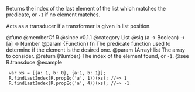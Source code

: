 Returns the index of the last element of the list which matches the
predicate, or `-1` if no element matches.

Acts as a transducer if a transformer is given in list position.

@func
@memberOf R
@since v0.1.1
@category List
@sig (a -> Boolean) -> [a] -> Number
@param {Function} fn The predicate function used to determine if the element is the
desired one.
@param {Array} list The array to consider.
@return {Number} The index of the element found, or `-1`.
@see R.transduce
@example

     var xs = [{a: 1, b: 0}, {a:1, b: 1}];
     R.findLastIndex(R.propEq('a', 1))(xs); //=> 1
     R.findLastIndex(R.propEq('a', 4))(xs); //=> -1
